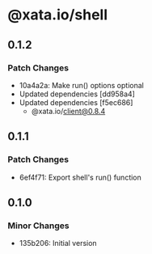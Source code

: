 # @xata.io/shell

## 0.1.2

### Patch Changes

- 10a4a2a: Make run() options optional
- Updated dependencies [dd958a4]
- Updated dependencies [f5ec686]
  - @xata.io/client@0.8.4

## 0.1.1

### Patch Changes

- 6ef4f71: Export shell's run() function

## 0.1.0

### Minor Changes

- 135b206: Initial version
